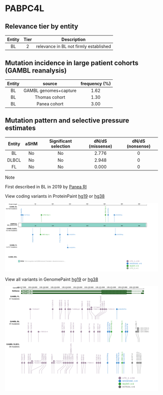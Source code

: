 # PABPC4L

## Relevance tier by entity

|Entity|Tier|Description                           |
|:------:|:----:|--------------------------------------|
|BL    |2   |relevance in BL not firmly established|

## Mutation incidence in large patient cohorts (GAMBL reanalysis)

|Entity|source               |frequency (%)|
|:------:|:---------------------:|:-------------:|
|BL    |GAMBL genomes+capture|1.62         |
|BL    |Thomas cohort        |1.30         |
|BL    |Panea cohort         |3.00         |

## Mutation pattern and selective pressure estimates

|Entity|aSHM|Significant selection|dN/dS (missense)|dN/dS (nonsense)|
|:------:|:----:|:---------------------:|:----------------:|:----------------:|
|BL    |No  |No                   |2.776           |0               |
|DLBCL |No  |No                   |2.948           |0               |
|FL    |No  |No                   |0.000           |0               |


> [!NOTE]
> First described in BL in 2019 by [Panea RI](https://pubmed.ncbi.nlm.nih.gov/31558468)


View coding variants in ProteinPaint [hg19](https://www.bcgsc.ca/downloads/morinlab/GAMBL/test/genes/PABPC4L_protein.html)  or [hg38](https://www.bcgsc.ca/downloads/morinlab/GAMBL/test/genes/PABPC4L_protein_hg38.html)

![image](images/proteinpaint/PABPC4L_NM_001114734.svg)

View all variants in GenomePaint [hg19](https://www.bcgsc.ca/downloads/morinlab/GAMBL/test/genes/PABPC4L.html)  or [hg38](https://www.bcgsc.ca/downloads/morinlab/GAMBL/test/genes/PABPC4L_hg38.html)

![image](images/proteinpaint/PABPC4L.svg)
